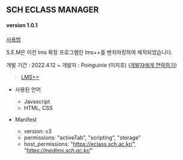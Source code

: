 ## SCH ECLASS MANAGER
#### version 1.0.1

[사용법](https://poinguinie.github.io/Sch-Eclass-Manager-Homepage/)

S.E.M은 이전 lms 확장 프로그램인 lms++를 벤치마킹하여 제작되었습니다.

개발 기간 : 2022.4.12 ~
개발자 : Poinguinie (이지호) ([개발자에게 연락하기](https://open.kakao.com/o/s97TgAbe))

> [LMS++](https://lpp.shj.rip/)

+ 사용된 언어
    + Javascript
    + HTML, CSS

+ Manifest
    + version: v3
    + permissions: "activeTab", "scripting", "storage"
    + host_permissions: "https://eclass.sch.ac.kr/*", "https://medlms.sch.ac.kr/*"
